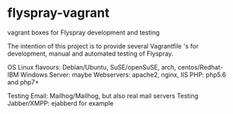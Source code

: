 # flyspray-vagrant
vagrant boxes for Flyspray development and testing

The intention of this project is to provide several Vagrantfile 's for development, manual and automated testing of Flyspray.

OS Linux flavours: Debian/Ubuntu, SuSE/openSuSE, arch, centos/Redhat-IBM
Windows Server: maybe
Webservers: apache2, nginx, IIS
PHP: php5.6 and php7+

Testing Email: Mailhog/Mailhog, but also real mail servers
Testing Jabber/XMPP: ejabberd for example
